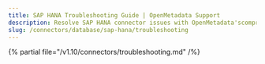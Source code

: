 ```yaml
---
title: SAP HANA Troubleshooting Guide | OpenMetadata Support
description: Resolve SAP HANA connector issues with OpenMetadata'scomprehensive troubleshooting guide. Fix connection errors, authentication problems, and metadata ...
slug: /connectors/database/sap-hana/troubleshooting
---
```


{% partial file="/v1.10/connectors/troubleshooting.md" /%}
